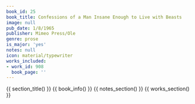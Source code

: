 ```yaml
---
book_id: 25
book_title: Confessions of a Man Insane Enough to Live with Beasts
image: null
pub_date: 1/8/1965
publisher: Mimeo Press/Ole
genre: prose
is_major: 'yes'
notes: null
icon: material/typewriter
works_included:
- work_id: 908
  book_page: ''
---
```


{{ section_title() }}
{{ book_info() }}
{{ notes_section() }}
{{ works_section() }}
